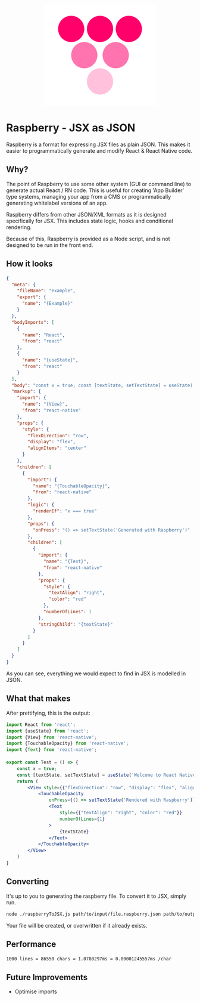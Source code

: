 <p align="center">
  <img width="300" src="logo.png" />
</p>

# Raspberry - JSX as JSON
Raspberry is a format for expressing JSX files as plain JSON. This makes it easier to programmatically generate and modify React & React Native code.

## Why?
The point of Raspberry to use some other system (GUI or command line) to generate actual React / RN code. 
This is useful for creating 'App Builder' type systems, managing your app from a CMS or programmatically generating whitelabel versions of an app. 

Raspberry differs from other JSON/XML formats as it is designed specifically for JSX. This includes state logic, hooks and conditional rendering.

Because of this, Raspberry is provided as a Node script, and is not designed to be run in the front end.

## How it looks
```json
{
  "meta": {
    "fileName": "example",
    "export": {
      "name": "{Example}"
    }
  },
  "bodyImports": [
    {
      "name": "React",
      "from": "react"
    },
    {
      "name": "{useState}",
      "from": "react"
    }
  ],
  "body": "const x = true; const [textState, setTextState] = useState('This is React Native Code');",
  "markup": {
    "import": {
      "name": "{View}",
      "from": "react-native"
    },
    "props": {
      "style": {
        "flexDirection": "row",
        "display": "flex",
        "alignItems": "center"
      }
    },
    "children": [
      {
        "import": {
          "name": "{TouchableOpacity}",
          "from": "react-native"
        },
        "logic": {
          "renderIf": "x === true"
        },
        "props": {
          "onPress": "() => setTextState('Generated with Raspberry')"
        },
        "children": [
          {
            "import": {
              "name": "{Text}",
              "from": "react-native"
            },
            "props": {
              "style": {
                "textAlign": "right",
                "color": "red"
              },
              "numberOfLines": 1
            },
            "stringChild": "{textState}"
          }
        ]
      }
    ]
  }
}
```

As you can see, everything we would expect to find in JSX is modelled in JSON.

## What that makes
After prettifying, this is the output:
```jsx
import React from 'react';
import {useState} from 'react';
import {View} from 'react-native';
import {TouchableOpacity} from 'react-native';
import {Text} from 'react-native';

export const Test = () => {
    const x = true;
    const [textState, setTextState] = useState('Welcome to React Native');
    return (
        <View style={{"flexDirection": "row", "display": "flex", "alignItems": "center"}}>
            <TouchableOpacity
                onPress={() => setTextState('Rendered with Raspberry')}>
                <Text
                    style={{"textAlign": "right", "color": "red"}}
                    numberOfLines={1}
                >
                    {textState}
                </Text>
            </TouchableOpacity>
        </View>
    )
}
```

## Converting
It's up to you to generating the raspberry file. To convert it to JSX, simply run.
```bash
node ./raspberryToJSX.js path/to/input/file.raspberry.json path/to/output.jsx
```

Your file will be created, or overwritten if it already exists.

## Performance
`1000 lines = 86550 chars = 1.0780297ms = 0.00001245557ms /char`

## Future Improvements
- Optimise imports
